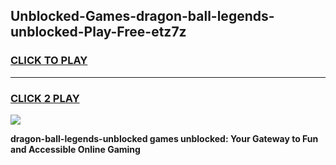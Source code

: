 
## Unblocked-Games-dragon-ball-legends-unblocked-Play-Free-etz7z
<h3>
<a href="https://premium76.site?title=dragon-ball-legends-unblocked&ref=18A1">CLICK TO PLAY</a></h3>
<hr>

<h3>
<a href="https://premium76.site?title=dragon-ball-legends-unblocked&ref=18A1">CLICK 2 PLAY</a>
  
</h3>

<a href="https://premium76.site?title=dragon-ball-legends-unblocked&ref=18A1"><img src="https://clearcache.store/games.png"></a>


**dragon-ball-legends-unblocked games unblocked: Your Gateway to Fun and Accessible Online Gaming**
